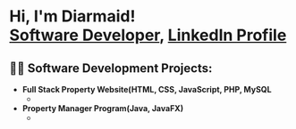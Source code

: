 <h1>Hi, I'm Diarmaid! <br/><a href="https://github.com/Diarmaid-H">Software Developer</a>, <a href="https://www.linkedin.com/in/diarmaid-hughes-a9ab9a169/">LinkedIn Profile</a>

<h2>👨‍💻 Software Development Projects:</h2>

- <b>Full Stack Property Website(HTML, CSS, JavaScript, PHP, MySQL</b>
  - [](https://github.com/Diarmaid-H/Full-Stack-Property-Website)
- <b>Property Manager Program(Java, JavaFX)</b>
  - [](https://github.com/Diarmaid-H/Property-Manager-Program)

